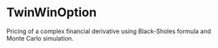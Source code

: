 # TwinWinOption
Pricing of a complex financial derivative using Black-Sholes formula and Monte Carlo simulation.
